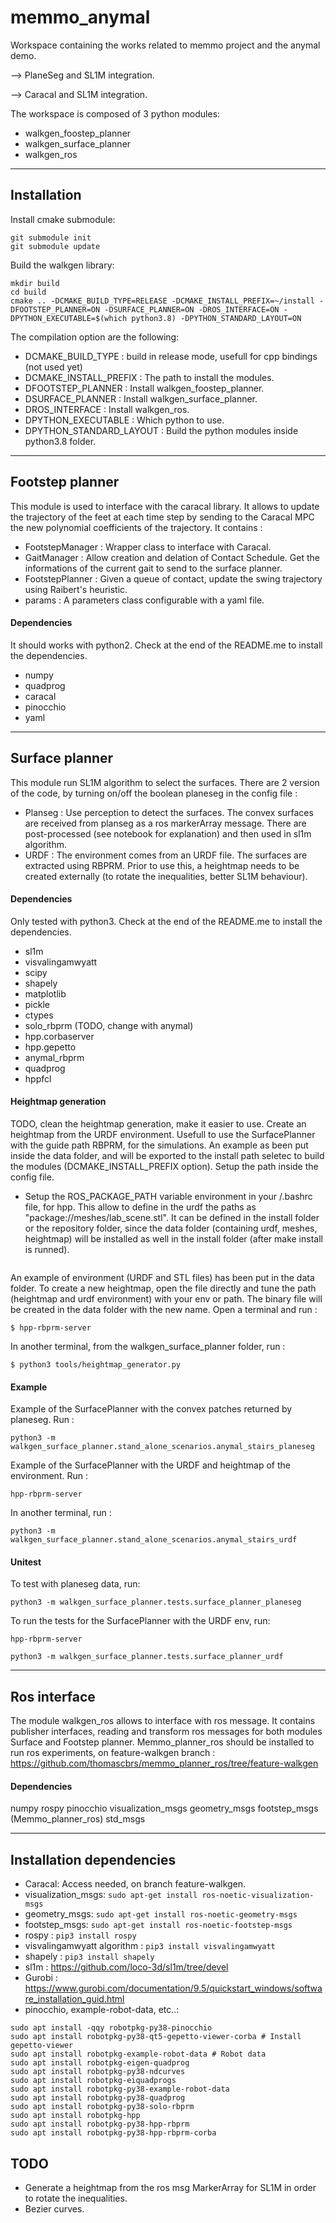 # memmo_anymal

Workspace containing the works related to memmo project and the anymal demo.

--> PlaneSeg and SL1M integration.

--> Caracal and SL1M integration.

The workspace is composed of 3 python modules:
- walkgen_foostep_planner
- walkgen_surface_planner
- walkgen_ros
---
## Installation
Install cmake submodule:
```
git submodule init
git submodule update
```

Build the walkgen library:
```
mkdir build
cd build
cmake .. -DCMAKE_BUILD_TYPE=RELEASE -DCMAKE_INSTALL_PREFIX=~/install -DFOOTSTEP_PLANNER=ON -DSURFACE_PLANNER=ON -DROS_INTERFACE=ON -DPYTHON_EXECUTABLE=$(which python3.8) -DPYTHON_STANDARD_LAYOUT=ON
```


The compilation option are the following:
- DCMAKE_BUILD_TYPE : build in release mode, usefull for cpp bindings (not used yet)
- DCMAKE_INSTALL_PREFIX : The path to install the modules.
- DFOOTSTEP_PLANNER : Install walkgen_foostep_planner.
- DSURFACE_PLANNER : Install walkgen_surface_planner.
- DROS_INTERFACE : Install walkgen_ros.
- DPYTHON_EXECUTABLE : Which python to use.
- DPYTHON_STANDARD_LAYOUT : Build the python modules inside python3.8 folder.
---

## Footstep planner

This module is used to interface with the caracal library. It allows to update the trajectory of the feet at each time step by sending to the Caracal MPC the new polynomial coefficients of the trajectory. It contains :
- FootstepManager : Wrapper class to interface with Caracal.
- GaitManager : Allow creation and delation of Contact Schedule. Get the informations of the current gait to send to the surface planner.
- FootstepPlanner : Given a queue of contact, update the swing trajectory using Raibert's heuristic.
- params : A parameters class configurable with a yaml file.

#### Dependencies
It should works with python2. Check at the end of the README.me to install the dependencies.
- numpy
- quadprog
- caracal
- pinocchio
- yaml
---

## Surface planner

This module run SL1M algorithm to select the surfaces. There are 2 version of the code, by turning on/off the boolean planeseg in the config file :

- Planseg : Use perception to detect the surfaces. The convex surfaces are received from planseg as a ros markerArray message. There are post-processed (see notebook for explanation) and then used in sl1m algorithm.
- URDF : The environment comes from an URDF file. The surfaces are extracted using RBPRM. Prior to use this, a heightmap needs to be created externally (to rotate the inequalities, better SL1M behaviour).

#### Dependencies
Only tested with python3. Check at the end of the README.me to install the dependencies.
- sl1m
- visvalingamwyatt
- scipy
- shapely
- matplotlib
- pickle
- ctypes
- solo_rbprm (TODO, change with anymal)
- hpp.corbaserver
- hpp.gepetto
- anymal_rbprm
- quadprog
- hppfcl

#### Heightmap generation
TODO, clean the heightmap generation, make it easier to use.
Create an heightmap from the URDF environment. Usefull to use the SurfacePlanner with the guide path RBPRM, for the simulations. An example as been put inside the data folder, and will be exported to the install path seletec to build the modules (DCMAKE_INSTALL_PREFIX option). Setup the path inside the config file.

- Setup the ROS_PACKAGE_PATH variable environment in your /.bashrc file, for hpp. This allow to define in the urdf the paths as "package://meshes/lab_scene.stl". It can be defined in the install folder or the repository folder, since the data folder (containing urdf, meshes, heightmap) will be installed as well in the install folder (after make install is runned).
```export ROS_PACKAGE_PATH=your_path/memmo_anymal/walkgen_surface_planner/python/walkgen_surface_planner/data:$ROS_PACKAGE_PATH
```
An example of environment (URDF and STL files) has been put in the data folder.
To create a new heightmap, open the file directly and tune the path (heightmap and urdf environment) with your env or path. The binary file will be created in the data folder with the new name. Open a terminal and run :
```
$ hpp-rbprm-server
```

In another terminal, from the walkgen_surface_planner folder, run :
```
$ python3 tools/heightmap_generator.py
```

#### Example

Example of the SurfacePlanner with the convex patches returned by planeseg. Run :
```
python3 -m walkgen_surface_planner.stand_alone_scenarios.anymal_stairs_planeseg
```

Example of the SurfacePlanner with the URDF and heightmap of the environment. Run :
```
hpp-rbprm-server
```
In another terminal, run :
```
python3 -m walkgen_surface_planner.stand_alone_scenarios.anymal_stairs_urdf
```

#### Unitest

To test with planeseg data, run:
```
python3 -m walkgen_surface_planner.tests.surface_planner_planeseg
```



To run the tests for the SurfacePlanner with the URDF env, run:
```
hpp-rbprm-server
```
```
python3 -m walkgen_surface_planner.tests.surface_planner_urdf
```


---

## Ros interface

The module walkgen_ros allows to interface with ros message. It contains publisher interfaces, reading and transform ros messages for both modules Surface and Footstep planner. Memmo_planner_ros should be installed to run ros experiments, on feature-walkgen branch : https://github.com/thomascbrs/memmo_planner_ros/tree/feature-walkgen

#### Dependencies
numpy
rospy
pinocchio
visualization_msgs
geometry_msgs
footstep_msgs (Memmo_planner_ros)
std_msgs


---
## Installation dependencies
- Caracal: Access needed, on branch feature-walkgen.
- visualization_msgs: ```sudo apt-get install ros-noetic-visualization-msgs```
- geometry_msgs: ```sudo apt-get install ros-noetic-geometry-msgs```
- footstep_msgs: ```sudo apt-get install ros-noetic-footstep-msgs```
- rospy : ```pip3 install rospy```
- visvalingamwyatt algorithm : ```pip3 install visvalingamwyatt```
- shapely : ```pip3 install shapely```
- sl1m : https://github.com/loco-3d/sl1m/tree/devel
- Gurobi : https://www.gurobi.com/documentation/9.5/quickstart_windows/software_installation_guid.html
- pinocchio, example-robot-data, etc..:
```
sudo apt install -qqy robotpkg-py38-pinocchio
sudo apt install robotpkg-py38-qt5-gepetto-viewer-corba # Install gepetto-viewer
sudo apt install robotpkg-example-robot-data # Robot data
sudo apt install robotpkg-eigen-quadprog
sudo apt install robotpkg-py38-ndcurves
sudo apt install robotpkg-eiquadprogs
sudo apt install robotpkg-py38-example-robot-data
sudo apt install robotpkg-py38-quadprog
sudo apt install robotpkg-py38-solo-rbprm
sudo apt install robotpkg-hpp
sudo apt install robotpkg-py38-hpp-rbprm
sudo apt install robotpkg-py38-hpp-rbprm-corba
```

## TODO

- Generate a heightmap from the ros msg MarkerArray for SL1M in order to rotate the inequalities.
-  Bezier curves.